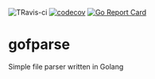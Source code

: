 ![TRavis-ci](https://travis-ci.org/pvoliveira/gofparse.svg?branch=master) [![codecov](https://codecov.io/gh/pvoliveira/gofparse/branch/master/graph/badge.svg)](https://codecov.io/gh/pvoliveira/gofparse) [![Go Report Card](https://goreportcard.com/badge/github.com/pvoliveira/gofparse)](https://goreportcard.com/report/github.com/pvoliveira/gofparse)

# gofparse
Simple file parser written in Golang